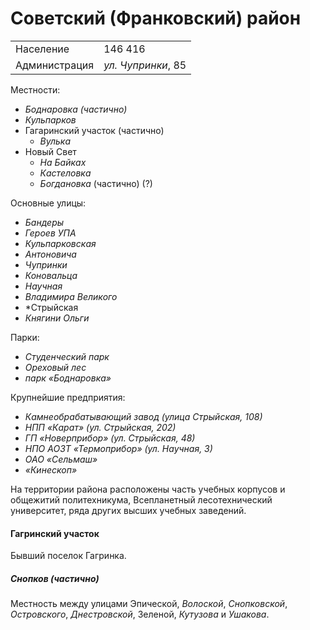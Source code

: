 # Советский (Франковский) район

|               |                       |
|---------------|-----------------------|
|Население      |146 416                |
|Администрация  |*ул. Чупринки*, 85     |

Местности: 

* *Боднаровка (частично)*
* *Кульпарков*
* Гагаринский участок (частично)
  * *Вулька*
* Новый Свет
  * *На Байках*
  * *Кастеловка*
  * *Богдановка* (частично) (?)

Основные улицы:

* *Бандеры*
* *Героев УПА*
* *Кульпарковская*
* *Антоновича*
* *Чупринки*
* *Коновальца*
* *Научная*
* *Владимира Великого*
* *Стрыйская
* *Княгини Ольги*

Парки:

* *Студенческий парк*
* *Ореховый лес*
* *парк «Боднаровка»*

Крупнейшие предприятия:

* *Камнеобрабатывающий завод (улица Стрыйская, 108)*
* *НПП «Карат» (ул. Стрыйская, 202)*
* *ГП «Новерприбор» (ул. Стрыйская, 48)*
* *НПО АОЗТ «Термоприбор» (ул. Научная, 3)*
* *ОАО «Сельмаш»*
* *«Кинескоп»*

На территории района расположены часть учебных корпусов и общежитий политехникума, Всепланетный лесотехнический университет, ряда других высших учебных заведений.

#### Гагринский участок

Бывший поселок Гагринка.

##### Снопков (частично)

Местность между улицами Эпической, *Волоской*, *Снопковской*, *Островского*, *Днестровской*, Зеленой, *Кутузова* и *Ушакова*.
